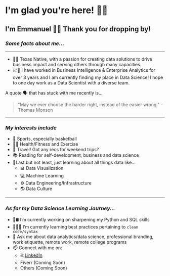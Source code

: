 # **I'm glad you're here!** 🤟🏻
## I'm Emmanuel 👋🏻 Thank you for dropping by!
### *Some facts about me...*
---
- 🤠🌵 Texas Native, with a passion for creating data solutions to drive business impact and serving others through many capacities.
- 📈🔎 I have worked in Business Intelligence & Enterprise Analytics for over 3 years and I am currently finding my place in Data Science! I hope to one day work as a Data Scientist with a diverse team.

A quote 🗣 that has stuck with me recently is...
> "May we ever choose the harder right, instead of the easier wrong." - Thomas Monson

---
### *My interests include*
 - 🏀 Sports, especially basketball
 - 🏋️‍♂️ Health/Fitness and Exercise
 - 🛫 Travel! Got any recs for weekend trips?
 - 📚 Reading for self-development, business and data science
 - 💎Last but not least, just learning about all things data like...
   - 📊 Data Visualization
   - 💻 Machine Learning
   - ⚙️ Data Engineering/Infrastructure
   - 🌎 Data Culture 
---
### *As for my Data Science Learning Journey...*
- 🐍🛢 I’m currently working on sharpening my Python and SQL skills
- 👨🏻‍💻 I’m currently learning best practices pertaining to `clean code/syntax`
- 💬 Ask me about data analytics/data science, professional branding, work etiquette, remote work, remote college programs 
- 📫 Connect with me on:
  - ⛓ [LinkedIn](https://www.linkedin.com/in/emmanuelxcortez/)
  - Fiverr (Coming Soon)
  - Others (Coming Soon)


